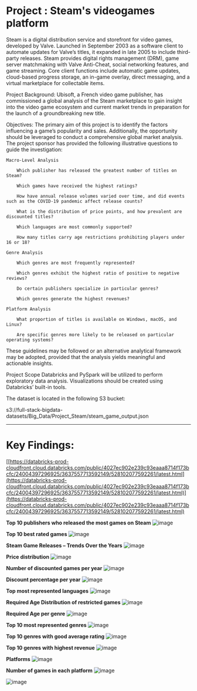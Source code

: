 # Project : Steam's videogames platform

Steam is a digital distribution service and storefront for video games, developed by Valve. Launched in September 2003 as a software client to automate updates for Valve’s titles, it expanded in late 2005 to include third-party releases. Steam provides digital rights management (DRM), game server matchmaking with Valve Anti-Cheat, social networking features, and game streaming. Core client functions include automatic game updates, cloud-based progress storage, an in-game overlay, direct messaging, and a virtual marketplace for collectable items.

Project Background:
Ubisoft, a French video game publisher, has commissioned a global analysis of the Steam marketplace to gain insight into the video game ecosystem and current market trends in preparation for the launch of a groundbreaking new title.

Objectives:
The primary aim of this project is to identify the factors influencing a game’s popularity and sales. Additionally, the opportunity should be leveraged to conduct a comprehensive global market analysis. The project sponsor has provided the following illustrative questions to guide the investigation:

    Macro-Level Analysis

        Which publisher has released the greatest number of titles on Steam?

        Which games have received the highest ratings?

        How have annual release volumes varied over time, and did events such as the COVID-19 pandemic affect release counts?

        What is the distribution of price points, and how prevalent are discounted titles?

        Which languages are most commonly supported?

        How many titles carry age restrictions prohibiting players under 16 or 18?

    Genre Analysis

        Which genres are most frequently represented?

        Which genres exhibit the highest ratio of positive to negative reviews?

        Do certain publishers specialize in particular genres?

        Which genres generate the highest revenues?

    Platform Analysis

        What proportion of titles is available on Windows, macOS, and Linux?

        Are specific genres more likely to be released on particular operating systems?

These guidelines may be followed or an alternative analytical framework may be adopted, provided that the analysis yields meaningful and actionable insights.

Project Scope
Databricks and PySpark will be utilized to perform exploratory data analysis. Visualizations should be created using Databricks’ built-in tools.

The dataset is located in the following S3 bucket:

s3://full-stack-bigdata-datasets/Big_Data/Project_Steam/steam_game_output.json 

---
# Key Findings:
[[https://databricks-prod-cloudfront.cloud.databricks.com/public/4027ec902e239c93eaaa8714f173bcfc/24004397296925/3637557713592149/528102077592261/latest.html](https://databricks-prod-cloudfront.cloud.databricks.com/public/4027ec902e239c93eaaa8714f173bcfc/24004397296925/3637557713592149/528102077592261/latest.html)](https://databricks-prod-cloudfront.cloud.databricks.com/public/4027ec902e239c93eaaa8714f173bcfc/24004397296925/3637557713592149/528102077592261/latest.html)

**Top 10 publishers who released the most games on Steam**
![image](https://github.com/user-attachments/assets/c2cb03b2-c3fd-492b-a0ef-96c5d349e3ac)



**Top 10 best rated games**
![image](https://github.com/user-attachments/assets/2520e22b-1a23-4398-99e2-b055aa12b65d)


**Steam Game Releases – Trends Over the Years**
![image](https://github.com/user-attachments/assets/46080839-45ff-40d2-87a9-615055ce0050)



**Price distribution**
![image](https://github.com/user-attachments/assets/e48c0416-a34a-46d6-aae3-86c7028548e7)


**Number of discounted games per year**
![image](https://github.com/user-attachments/assets/a80ef33b-98d0-452d-94b2-0270b1e718c8)



**Discount percentage per year**
![image](https://github.com/user-attachments/assets/a6811bef-64e9-43b6-98c5-2d526b3f7ddc)


**Top  most represented languages**
![image](https://github.com/user-attachments/assets/acf908ec-e79a-4afa-837f-80f95c92183a)



**Required Age Distribution of restricted games**
![image](https://github.com/user-attachments/assets/f3adf769-c94f-4f46-a8ab-515dd4537606)


**Required Age per genre**
![image](https://github.com/user-attachments/assets/8a77b4e0-5188-47cd-b2ef-22fe73dd565a)


**Top 10 most represented genres**
![image](https://github.com/user-attachments/assets/c43ed807-1001-42c1-9f21-148aff08a92d)



**Top 10 genres with good average rating**
![image](https://github.com/user-attachments/assets/0a2be534-1565-49c8-94b5-f6665f53bda1)


**Top 10 genres with highest revenue**
![image](https://github.com/user-attachments/assets/71602109-32d7-4db4-aa5f-7b453941f3c9)

**Platforms**
![image](https://github.com/user-attachments/assets/075500ca-d5be-465f-b92c-19cb57acaa08)

**Number of games in each platform**
![image](https://github.com/user-attachments/assets/fe94fa43-b120-4deb-92d8-8ab5a8e0b4fa)

![image](https://github.com/user-attachments/assets/1ad86667-2e13-472a-9fb5-f81594f5b668)





